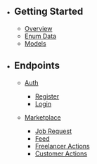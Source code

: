 - ## Getting Started
  - [Overview](/{{route}}/{{version}}/overview)
  - [Enum Data](/{{route}}/{{version}}/enums)
  - [Models](/{{route}}/{{version}}/models)
- ## Endpoints
    - [Auth](#)
        - [Register](/{{route}}/{{version}}/auth/register)
        - [Login](/{{route}}/{{version}}/auth/login)
    
    - [Marketplace](#)
        - [Job Request](/{{route}}/{{version}}/marketplace/job-request)
        - [Feed](/{{route}}/{{version}}/marketplace/feed)
        - [Freelancer Actions](/{{route}}/{{version}}/marketplace/freelancer-actions)
        - [Customer Actions](/{{route}}/{{version}}/marketplace/customer-actions)
    
  